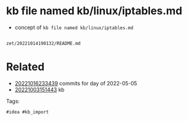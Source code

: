 # kb file named kb/linux/iptables.md

- concept of `kb file named kb/linux/iptables.md`

```
```

` zet/20221014190132/README.md `

# Related

- [20221016233439](/zet/20221016233439/README.md) commits for day of 2022-05-05
- [20221003151443](/zet/20221003151443/README.md) kb

Tags:

    #idea #kb_import
